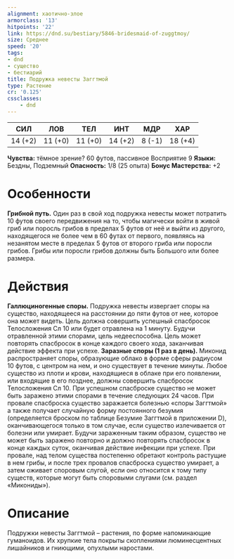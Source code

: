 ```yaml
---
alignment: хаотично-злое
armorclass: '13'
hitpoints: '22'
link: https://dnd.su/bestiary/5846-bridesmaid-of-zuggtmoy/
size: Среднее
speed: '20'
tags:
- dnd
- существо
- бестиарий
title: Подружка невесты Заггтмой
type: Растение
cr: '0.125'
cssclasses:
    - dnd
---
```



| СИЛ | ЛОВ | ТЕЛ | ИНТ | МДР | ХАР |
|---|---|---|---|---|---|
| 14 (+2) | 11 (+0) | 11 (+0) | 14 (+2) | 8 (-1) | 18 (+4) |
**Чувства:** тёмное зрение? 60 футов, пассивное Восприятие 9
**Языки:** Бездны, Подземный
**Опасность:** 1/8 (25 опыта)
**Бонус Мастерства:** +2


# Особенности
**Грибной путь.** Один раз в свой ход подружка невесты может потратить 10 футов своего передвижения на то, чтобы магически войти в живой гриб или поросль грибов в пределах 5 футов от неё и выйти из другого, находящегося не более чем в 60 футах от первого, появляясь на незанятом месте в пределах 5 футов от второго гриба или поросли грибов. Грибы или поросли грибов должны быть Большого или более размера.


# Действия
**Галлюциногенные споры.** Подружка невесты извергает споры на существо, находящееся на расстоянии до пяти футов от нее, которое она может видеть. Цель должна совершить успешный спасбросок Телосложения Сл 10 или будет отравлена на 1 минуту. Будучи отравленной этими спорами, цель недееспособна. Цель может повторять спасбросок в конце каждого своего хода, заканчивая действие эффекта при успехе.
**Заразные споры (1 раз в день).** Миконид распространяет споры, образующие облако в форме сферы радиусом 10 футов, с центром на нем, и оно существует в течение минуты. Любое существо из плоти и крови, находящиеся в облаке при его появлении, или входящие в его позднее, должны совершить спасбросок Телосложения Сл 10. При успешном спасброске существо не может быть заражено этими спорами в течение следующих 24 часов. При провале спасброска существо заражается болезнью «споры Заггтмой» а также получает случайную форму постоянного безумия (определяется броском по таблице Безумие Заггтмой в приложении D), оканчивающегося только в том случае, если существо излечивается от болезни или умирает. Будучи зараженным таким образом, существо не может быть заражено повторно и должно повторять спасбросок в конце каждых суток, оканчивая действие инфекции при успехе. При провале, над телом существа постепенно обретают контроль растущие в нем грибы, и после трех провалов спасброска существо умирает, а затем оживает споровым слугой, если оно относится к тому типу существ, которые могут быть споровыми слугами (см. раздел «Микониды»).


# Описание
Подружки невесты Заггтмой – растения, по форме напоминающие гуманоидов. Их хрупкие тела покрыты скоплениями люминесцентных лишайников и гниющими, опухлыми наростами.